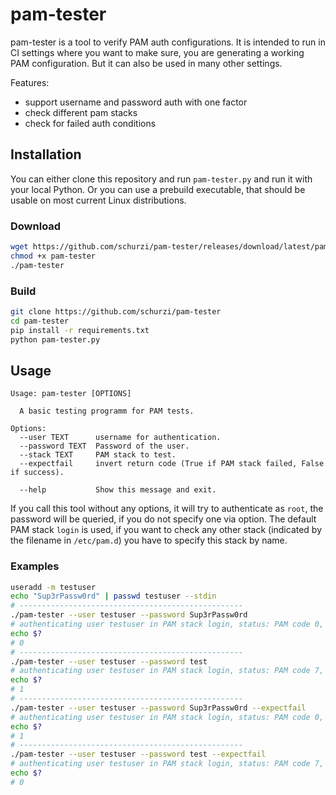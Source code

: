 # pam-tester

pam-tester is a tool to verify PAM auth configurations. It is intended to run in CI settings where you want to make sure, you are generating a working PAM configuration. But it can also be used in many other settings.

Features:

* support username and password auth with one factor
* check different pam stacks
* check for failed auth conditions

## Installation

You can either clone this repository and run `pam-tester.py` and run it with your local Python. Or you can use a prebuild executable, that should be usable on most current Linux distributions.

### Download

```bash
wget https://github.com/schurzi/pam-tester/releases/download/latest/pam-tester
chmod +x pam-tester
./pam-tester
```

### Build

```bash
git clone https://github.com/schurzi/pam-tester
cd pam-tester
pip install -r requirements.txt
python pam-tester.py
```

## Usage

```text
Usage: pam-tester [OPTIONS]

  A basic testing programm for PAM tests.

Options:
  --user TEXT      username for authentication.
  --password TEXT  Password of the user.
  --stack TEXT     PAM stack to test.
  --expectfail     invert return code (True if PAM stack failed, False if success).

  --help           Show this message and exit.
```

If you call this tool without any options, it will try to authenticate as `root`, the password will be queried, if you do not specify one via option. The default PAM stack `login` is used, if you want to check any other stack (indicated by the filename in `/etc/pam.d`) you have to specify this stack by name.

### Examples

```bash
useradd -m testuser
echo "Sup3rPassw0rd" | passwd testuser --stdin
# --------------------------------------------------
./pam-tester --user testuser --password Sup3rPassw0rd
# authenticating user testuser in PAM stack login, status: PAM code 0, PAM reason Success
echo $?
# 0
# --------------------------------------------------
./pam-tester --user testuser --password test
# authenticating user testuser in PAM stack login, status: PAM code 7, PAM reason Authentication failure
echo $?
# 1
# --------------------------------------------------
./pam-tester --user testuser --password Sup3rPassw0rd --expectfail
# authenticating user testuser in PAM stack login, status: PAM code 0, PAM reason Success
echo $?
# 1
# --------------------------------------------------
./pam-tester --user testuser --password test --expectfail
# authenticating user testuser in PAM stack login, status: PAM code 7, PAM reason Authentication failure
echo $?
# 0
```
